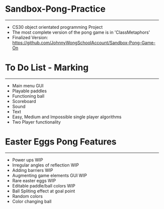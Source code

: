 # Sandbox-Pong-Practice
---
 - CS30 object orientated programming Project
 - The most complete version of the pong game is in 'ClassMetaphors'
 - Finalized Version: https://github.com/JohnnyWongSchoolAccount/Sandbox-Pong-Game-On

# To Do List - Marking
---
 - Main menu GUI
 - Playable paddles
 - Functioning ball
 - Scoreboard
 - Sound
 - Text
 - Easy, Medium and Impossible single player algorithms
 - Two Player functionality
# Easter Eggs Pong Features
 ---
 - Power ups WIP
 - Irregular angles of reflection WIP
 - Adding barriers WIP
 - Augmenting game elements GUI WIP
 - Rare easter eggs WIP
 - Editable paddle/ball colors WIP
 - Ball Spliting effect at goal point
 - Random colors
 - Color changing ball
